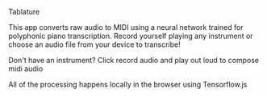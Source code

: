 Tablature

This app converts raw audio to MIDI using a neural network trained for polyphonic piano transcription. Record yourself playing any instrument or choose an audio file from your device to transcribe!

Don't have an instrument? Click record audio and play out loud to compose midi audio

All of the processing happens locally in the browser using Tensorflow.js